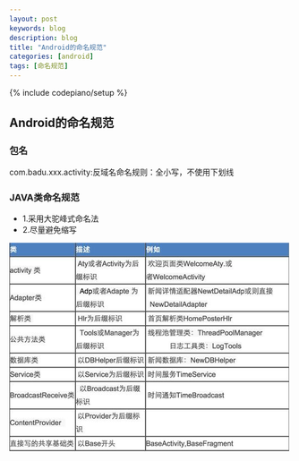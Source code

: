 ```yaml
---
layout: post
keywords: blog
description: blog
title: "Android的命名规范"
categories: [android]
tags: [命名规范]
---
```

{% include codepiano/setup %}

## Android的命名规范

### 包名

com.badu.xxx.activity:反域名命名规则：全小写，不使用下划线

### JAVA类命名规范

* 1.采用大驼峰式命名法
* 2.尽量避免缩写

<img src="/image/name_class.jpg"/>

